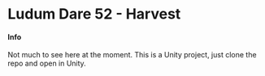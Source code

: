# Ludum Dare 52 - Harvest

#### Info
Not much to see here at the moment. This is a Unity project, just clone the repo and open in Unity.